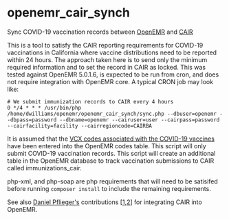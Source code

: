 # openemr_cair_synch
Sync COVID-19 vaccination records between [OpenEMR](http://open-emr.org) and [CAIR](https://cairweb.org/)

This is a tool to satisfy the CAIR reporting requirements for COVID-19 
vaccinations in California where vaccine distributions need to be reported
within 24 hours.  The approach taken here is to send only
the minimum required information and to set the record in CAIR as locked.  This was
tested against OpenEMR 5.0.1.6, is expected to be run from cron, and does
not require integration with OpenEMR core.  A typical CRON job may look like:

```
# We submit immunization records to CAIR every 4 hours
0 */4 * * * /usr/bin/php /home/dwilliams/openemr/openemr_cair_synch/sync.php --dbuser=openemr --dbpass=password --dbname=openemr --cairuser=user --cairpass=password --cairfacility=facility --cairregioncode=CAIRBA
```

It is assumed that the [VCX codes associated with the COVID-19 vaccines](https://www.cdc.gov/vaccines/programs/iis/COVID-19-related-codes.html) have been
entered into the OpenEMR codes table.  This script will only submit COVID-19
vaccination records. This script will create an additional table in the OpenEMR
database to track vaccination submissions to CAIR called immunizations_cair.

php-xml, and php-soap are php requirements that will need to be satisifed 
before running `composer install` to include the remaining requirements.

See also [Daniel Pflieger's](https://github.com/growlingflea) contributions [[1](https://github.com/growlingflea/openemr/commits/rel-501-CAIR-plug-in),[2](https://github.com/growlingflea/openemr/commits/rel-500-CAIR2-plugin)] for integrating CAIR into OpenEMR.
